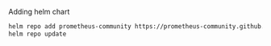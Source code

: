 
Adding helm chart
```bash
helm repo add prometheus-community https://prometheus-community.github.io/helm-charts
helm repo update
```
